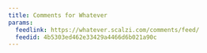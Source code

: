 ```yaml
---
title: Comments for Whatever
params:
  feedlink: https://whatever.scalzi.com/comments/feed/
  feedid: 4b5303ed462e33429a4466d6b021a90c
---
```

